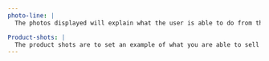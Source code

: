 ```yaml
---
photo-line: |
  The photos displayed will explain what the user is able to do from the homepage. Brief description will be added on the side to explain what this site does.

Product-shots: |
  The product shots are to set an example of what you are able to sell on the site. This will specify the types of digital art available. 
---
```

